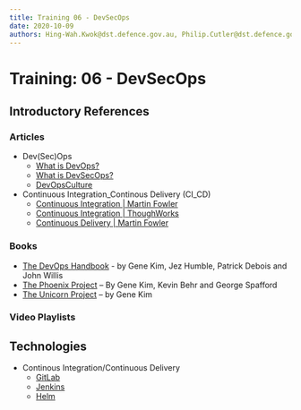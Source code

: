 ```yaml
---
title: Training 06 - DevSecOps
date: 2020-10-09
authors: Hing-Wah.Kwok@dst.defence.gov.au, Philip.Cutler@dst.defence.gov.au
---
```


# Training: 06 - DevSecOps

## Introductory References

### Articles

* Dev(Sec)Ops
  * [What is DevOps?](https://theagileadmin.com/what-is-devops/)
  * [What is DevSecOps?](https://www.redhat.com/en/topics/devops/what-is-devsecops)
  * [DevOpsCulture](https://www.martinfowler.com/bliki/DevOpsCulture.html)
* Continuous Integration_Continous Delivery (CI_CD)
  * [Continuous Integration | Martin Fowler](https://martinfowler.com/articles/continuousIntegration.html)
  * [Continuous Integration | ThoughWorks](https://www.thoughtworks.com/continuous-integration)
  * [Continuous Delivery | Martin Fowler](https://www.martinfowler.com/bliki/ContinuousDelivery.html)

### Books

* [The DevOps Handbook](https://learning.oreilly.com/library/view/the-devops-handbook/9781457191381/) - by Gene Kim, Jez Humble, Patrick Debois and John Willis
* [The Phoenix Project](https://learning.oreilly.com/library/view/the-phoenix-project/9781457191350/) – By Gene Kim, Kevin Behr and George Spafford
* [The Unicorn Project](https://learning.oreilly.com/library/view/the-unicorn-project/9781098124175/) – by Gene Kim

### Video Playlists

## Technologies

* Continous Integration/Continuous Delivery
  * [GitLab](https://about.gitlab.com/)
  * [Jenkins](https://www.jenkins.io/)
  * [Helm](https://helm.sh/)
